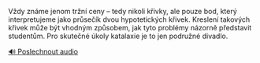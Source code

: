 
Vždy známe jenom tržní ceny – tedy nikoli křivky, ale pouze bod, který interpretujeme jako průsečík dvou hypotetických křivek. Kreslení takových křivek může být vhodným způsobem, jak tyto problémy názorně představit studentům. Pro skutečné úkoly katalaxie je to jen podružné divadlo.

[🔊 Poslechnout audio](/data/7-paragraphs/audio/chapter_62/para_004-Vdy-znme-jenom-trn-ceny-tedy-nikoli-kivky.mp3)
